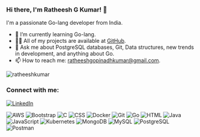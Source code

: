 ### Hi there, I'm Ratheesh G Kumar! 👋

I'm a passionate Go-lang developer from India.

- 🌱 I’m currently learning Go-lang.
- 👨‍💻 All of my projects are available at [GitHub](https://github.com/ratheeshkumar25).
- 💬 Ask me about PostgreSQL databases, Git, Data structures, new trends in development, and anything about Go.
- 📫 How to reach me: [ratheeshgopinadhkumar@gmail.com](mailto:ratheeshgopinadhkumar@gmail.com).

<p align="left">
  <img src="https://komarev.com/ghpvc/?username=athunlal&label=Profile%20views&color=0e75b6&style=flat" alt="ratheeshkumar" />
</p>

  ### Connect with me:
  [![LinkedIn](https://img.shields.io/badge/-LinkedIn-0077B5?style=for-the-badge&logo=linkedin&logoColor=white)](https://www.linkedin.com/in/ratheesh-gopinadh-kumar-b5191166)


![AWS](https://img.shields.io/badge/-AWS-232F3E?style=flat-square&logo=amazon-aws&logoColor=white)
![Bootstrap](https://img.shields.io/badge/-Bootstrap-563D7C?style=flat-square&logo=bootstrap&logoColor=white)
![C](https://img.shields.io/badge/-C-00599C?style=flat-square&logo=c&logoColor=white)
![CSS](https://img.shields.io/badge/-CSS-1572B6?style=flat-square&logo=css3&logoColor=white)
![Docker](https://img.shields.io/badge/-Docker-black?style=flat-square&logo=docker)
![Git](https://img.shields.io/badge/-Git-F05032?style=flat-square&logo=git&logoColor=white)
![Go](https://img.shields.io/badge/-Go-00ADD8?style=flat-square&logo=go&logoColor=white)
![HTML](https://img.shields.io/badge/-HTML-E34F26?style=flat-square&logo=html5&logoColor=white)
![Java](https://img.shields.io/badge/-Java-007396?style=flat-square&logo=java)
![JavaScript](https://img.shields.io/badge/-JavaScript-black?style=flat-square&logo=javascript)
![Kubernetes](https://img.shields.io/badge/-Kubernetes-326CE5?style=flat-square&logo=kubernetes&logoColor=white)
![MongoDB](https://img.shields.io/badge/-MongoDB-47A248?style=flat-square&logo=mongodb&logoColor=white)
![MySQL](https://img.shields.io/badge/-MySQL-4479A1?style=flat-square&logo=mysql&logoColor=white)
![PostgreSQL](https://img.shields.io/badge/-PostgreSQL-336791?style=flat-square&logo=postgresql&logoColor=white)
![Postman](https://img.shields.io/badge/-Postman-FF6C37?style=flat-square&logo=postman&logoColor=white)
